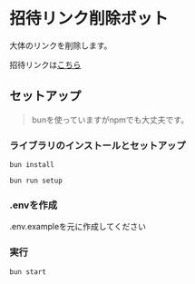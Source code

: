 # 招待リンク削除ボット

大体のリンクを削除します。

招待リンクは[こちら](https://discord.com/oauth2/authorize?client_id=1317592426633891932&permissions=0&integration_type=0&scope=applications.commands+bot)

## セットアップ

> bunを使っていますがnpmでも大丈夫です。

### ライブラリのインストールとセットアップ

```console
bun install

bun run setup
```

### .envを作成

.env.exampleを元に作成してください

### 実行

```
bun start
```
